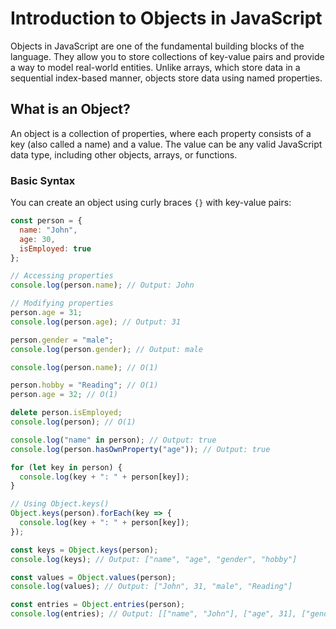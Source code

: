 
# Introduction to Objects in JavaScript

Objects in JavaScript are one of the fundamental building blocks of the language. They allow you to store collections of key-value pairs and provide a way to model real-world entities. Unlike arrays, which store data in a sequential index-based manner, objects store data using named properties.

## What is an Object?

An object is a collection of properties, where each property consists of a key (also called a name) and a value. The value can be any valid JavaScript data type, including other objects, arrays, or functions.

### Basic Syntax

You can create an object using curly braces `{}` with key-value pairs:

```javascript
const person = {
  name: "John",
  age: 30,
  isEmployed: true
};

// Accessing properties
console.log(person.name); // Output: John

// Modifying properties
person.age = 31;
console.log(person.age); // Output: 31

person.gender = "male";
console.log(person.gender); // Output: male

console.log(person.name); // O(1)

person.hobby = "Reading"; // O(1)
person.age = 32; // O(1)

delete person.isEmployed;
console.log(person); // O(1)

console.log("name" in person); // Output: true
console.log(person.hasOwnProperty("age")); // Output: true

for (let key in person) {
  console.log(key + ": " + person[key]);
}

// Using Object.keys()
Object.keys(person).forEach(key => {
  console.log(key + ": " + person[key]);
});

const keys = Object.keys(person);
console.log(keys); // Output: ["name", "age", "gender", "hobby"]

const values = Object.values(person);
console.log(values); // Output: ["John", 31, "male", "Reading"]

const entries = Object.entries(person);
console.log(entries); // Output: [["name", "John"], ["age", 31], ["gender", "male"], ["hobby", "Reading"]]

